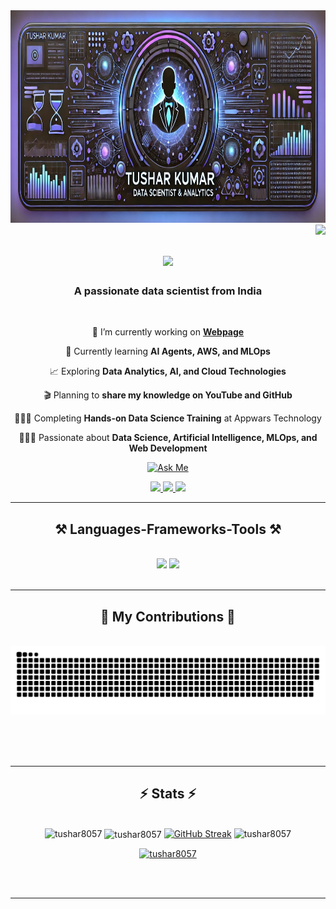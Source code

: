 <img src="GitHub Banner.jpg" alt="GitHub Banner" style="height: 340px; width: 100%;" />

<img align="right" src="https://visitor-badge.laobi.icu/badge?page_id=tushar8057.tushar8057" />

<h1 align="center">
    <img src="https://readme-typing-svg.herokuapp.com/?font=Righteous&size=35&center=true&vCenter=true&width=500&height=70&duration=4000&lines=Hi+There!+👋;+I'm+Tushar+Kumar!;&color=800080" />
</h1>

<h3 align="center">A passionate data scientist from India</h3>

<br/>

 <div align="center">
 
 🔭 I’m currently working on **[Webpage](https://airbnb-miwk.onrender.com)**
 
 🌱 Currently learning **AI Agents, AWS, and MLOps**
 
 📈 Exploring **Data Analytics, AI, and Cloud Technologies**
  
 🎬 Planning to **share my knowledge on YouTube and GitHub**  

 👨🏼‍🎓 Completing **Hands-on Data Science Training** at Appwars Technology

 👨🏼‍💻 Passionate about **Data Science, Artificial Intelligence, MLOps, and Web Development**

</div>

<div align="center">

  [![Ask Me](https://img.shields.io/badge/-Ask_Me_Anything-800080?style=for-the-badge&logo=github)](https://github.com/tushar8057/tushar8057/issues)

</div>


 <div align="center"> 
  <a href="mailto:tushargola1234@gmail.com">
    <img src="https://img.shields.io/badge/Gmail-333333?style=for-the-badge&logo=gmail&logoColor=red" />
  </a>
  <a href="https://www.linkedin.com/in/tushar-kumar-4138701a1" target="_blank">
    <img src="https://img.shields.io/badge/LinkedIn-0077B5?style=for-the-badge&logo=linkedin&logoColor=white" target="_blank" />
  </a>
  <a href="https://tushar8057.github.io" target="_blank">
     <img src="https://img.shields.io/badge/Portfolio-FF5722?style=for-the-badge&logo=todoist&logoColor=white" target="_blank" /> <!-- sqlite, safari, google-chrome are other good icon options -->
  </a>
</div>

 <hr/>
 
<h2 align="center">⚒️ Languages-Frameworks-Tools ⚒️</h2>
<br/>

<div align="center">
    <img src="https://skillicons.dev/icons?i=python,mysql,bootstrap,anaconda,git,html,css,javascript,vscode,github" />
    <img src="https://skillicons.dev/icons?i=nodejs,aws,c,java,flask,discord,ai,opencv,pytorch,sklearn,tensorflow," /><br>
</div>

<br/>
<hr/>

<div align="center">
  <h2>🐍 My Contributions 🐍</h2>
  <br>
  <picture>
    <source media="(prefers-color-scheme: dark)" srcset="https://raw.githubusercontent.com/tushar8057/tushar8057/output/github-snake-dark.svg">
    <source media="(prefers-color-scheme: light)" srcset="https://raw.githubusercontent.com/tushar8057/tushar8057/output/github-snake.svg">
    <img alt="github-snake" src="https://raw.githubusercontent.com/tushar8057/tushar8057/main/github-snake.svg">
</picture>
  
  <br/><br/><br/>
</div>

<hr/>

<h2 align="center">⚡ Stats ⚡</h2>
<br>
<div align="center">
    <img src="https://github-readme-stats.vercel.app/api/top-langs?username=tushar8057&show_icons=true&locale=en&layout=compact" alt="tushar8057" />
    <img align="center" src="https://github-readme-stats.vercel.app/api?username=tushar8057&show_icons=true&locale=en" alt="tushar8057" />
    <a href="https://git.io/streak-stats"><img src="https://git-hub-streak-stats.vercel.app?user=tushar8057" alt="GitHub Streak" /></a>
    <img src="https://github-contributor-stats.vercel.app/api?username=tushar8057&limit=5&theme=default&combine_all_yearly_contributions=true" alt="tushar8057" />
    <p>
        <a href="https://github.com/ryo-ma/github-profile-trophy"><img src="https://github-profile-trophy.vercel.app/?username=tushar8057" alt="tushar8057" /></a>
    </p>
</div>

<br/><br/>

<hr/>

<br/>

